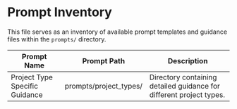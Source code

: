# Prompt Inventory

This file serves as an inventory of available prompt templates and guidance files within the `prompts/` directory.

| Prompt Name | Prompt Path | Description |
|-------------|-------------|-------------|
| Project Type Specific Guidance | prompts/project_types/ | Directory containing detailed guidance for different project types. |
